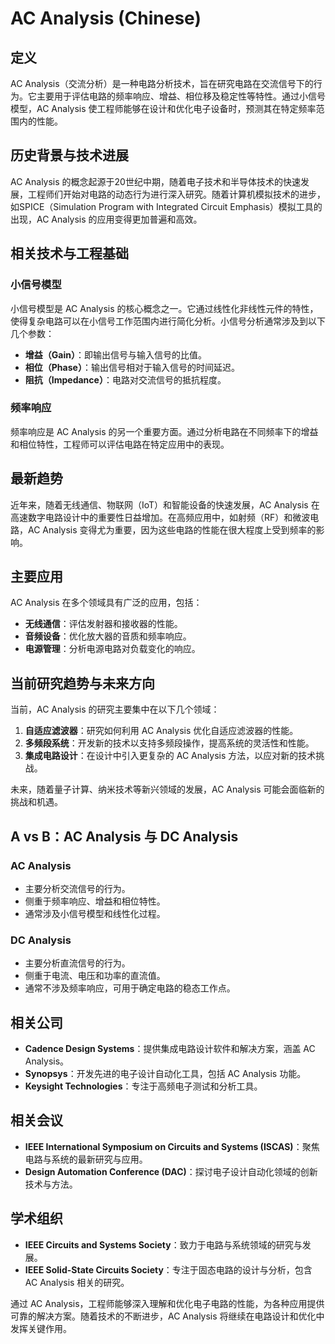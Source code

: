 # AC Analysis (Chinese)

## 定义

AC Analysis（交流分析）是一种电路分析技术，旨在研究电路在交流信号下的行为。它主要用于评估电路的频率响应、增益、相位移及稳定性等特性。通过小信号模型，AC Analysis 使工程师能够在设计和优化电子设备时，预测其在特定频率范围内的性能。

## 历史背景与技术进展

AC Analysis 的概念起源于20世纪中期，随着电子技术和半导体技术的快速发展，工程师们开始对电路的动态行为进行深入研究。随着计算机模拟技术的进步，如SPICE（Simulation Program with Integrated Circuit Emphasis）模拟工具的出现，AC Analysis 的应用变得更加普遍和高效。

## 相关技术与工程基础

### 小信号模型

小信号模型是 AC Analysis 的核心概念之一。它通过线性化非线性元件的特性，使得复杂电路可以在小信号工作范围内进行简化分析。小信号分析通常涉及到以下几个参数：

- **增益（Gain）**：即输出信号与输入信号的比值。
- **相位（Phase）**：输出信号相对于输入信号的时间延迟。
- **阻抗（Impedance）**：电路对交流信号的抵抗程度。

### 频率响应

频率响应是 AC Analysis 的另一个重要方面。通过分析电路在不同频率下的增益和相位特性，工程师可以评估电路在特定应用中的表现。

## 最新趋势

近年来，随着无线通信、物联网（IoT）和智能设备的快速发展，AC Analysis 在高速数字电路设计中的重要性日益增加。在高频应用中，如射频（RF）和微波电路，AC Analysis 变得尤为重要，因为这些电路的性能在很大程度上受到频率的影响。

## 主要应用

AC Analysis 在多个领域具有广泛的应用，包括：

- **无线通信**：评估发射器和接收器的性能。
- **音频设备**：优化放大器的音质和频率响应。
- **电源管理**：分析电源电路对负载变化的响应。

## 当前研究趋势与未来方向

当前，AC Analysis 的研究主要集中在以下几个领域：

1. **自适应滤波器**：研究如何利用 AC Analysis 优化自适应滤波器的性能。
2. **多频段系统**：开发新的技术以支持多频段操作，提高系统的灵活性和性能。
3. **集成电路设计**：在设计中引入更复杂的 AC Analysis 方法，以应对新的技术挑战。

未来，随着量子计算、纳米技术等新兴领域的发展，AC Analysis 可能会面临新的挑战和机遇。

## A vs B：AC Analysis 与 DC Analysis

### AC Analysis

- 主要分析交流信号的行为。
- 侧重于频率响应、增益和相位特性。
- 通常涉及小信号模型和线性化过程。

### DC Analysis

- 主要分析直流信号的行为。
- 侧重于电流、电压和功率的直流值。
- 通常不涉及频率响应，可用于确定电路的稳态工作点。

## 相关公司

- **Cadence Design Systems**：提供集成电路设计软件和解决方案，涵盖 AC Analysis。
- **Synopsys**：开发先进的电子设计自动化工具，包括 AC Analysis 功能。
- **Keysight Technologies**：专注于高频电子测试和分析工具。

## 相关会议

- **IEEE International Symposium on Circuits and Systems (ISCAS)**：聚焦电路与系统的最新研究与应用。
- **Design Automation Conference (DAC)**：探讨电子设计自动化领域的创新技术与方法。

## 学术组织

- **IEEE Circuits and Systems Society**：致力于电路与系统领域的研究与发展。
- **IEEE Solid-State Circuits Society**：专注于固态电路的设计与分析，包含 AC Analysis 相关的研究。

通过 AC Analysis，工程师能够深入理解和优化电子电路的性能，为各种应用提供可靠的解决方案。随着技术的不断进步，AC Analysis 将继续在电路设计和优化中发挥关键作用。